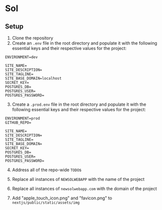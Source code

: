 # Sol

## Setup
1. Clone the repository
2. Create an `.env` file in the root directory and populate it with the following essential keys and their respective values for the project:

```
ENVIRONMENT=dev

SITE_NAME=
SITE_DESCRIPTION=
SITE_TAGLINE=
SITE_BASE_DOMAIN=localhost
SECRET_KEY=
POSTGRES_DB=
POSTGRES_USER=
POSTGRES_PASSWORD=
```

3. Create a `.prod.env` file in the root directory and populate it with the following essential keys and their respective values for the project:

```
ENVIRONMENT=prod
GITHUB_REPO=

SITE_NAME=
SITE_DESCRIPTION=
SITE_TAGLINE=
SITE_BASE_DOMAIN=
SECRET_KEY=
POSTGRES_DB=
POSTGRES_USER=
POSTGRES_PASSWORD=
```

4. Address all of the repo-wide `TODO`s

5. Replace all instances of `NEWSOLWEBAPP` with the name of the project

6. Replace all instances of `newsolwebapp.com` with the domain of the project

7. Add "apple_touch_icon.png" and "favicon.png" to `nextjs/public/static/assets/img`